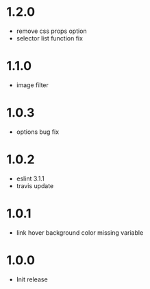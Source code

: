 # 1.2.0
- remove css props option
- selector list function fix
# 1.1.0
- image filter
# 1.0.3
- options bug fix
# 1.0.2
- eslint 3.1.1
- travis update
# 1.0.1
- link hover background color missing variable
# 1.0.0
- Init release

